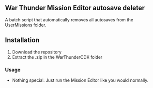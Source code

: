 ## War Thunder Mission Editor autosave deleter

A batch script that automatically removes all autosaves from the UserMissions folder.
## Installation

1. Download the repository
2. Extract the .zip in the WarThunderCDK folder

### Usage
- Nothing special. Just run the Mission Editor like you would normally.
